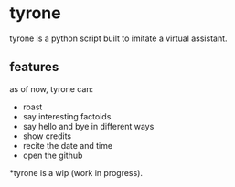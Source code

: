 # tyrone
tyrone is a python script built to imitate a virtual assistant.

## features
as of now, tyrone can:
* roast
* say interesting factoids
* say hello and bye in different ways
* show credits
* recite the date and time
* open the github

*tyrone is a wip (work in progress).
